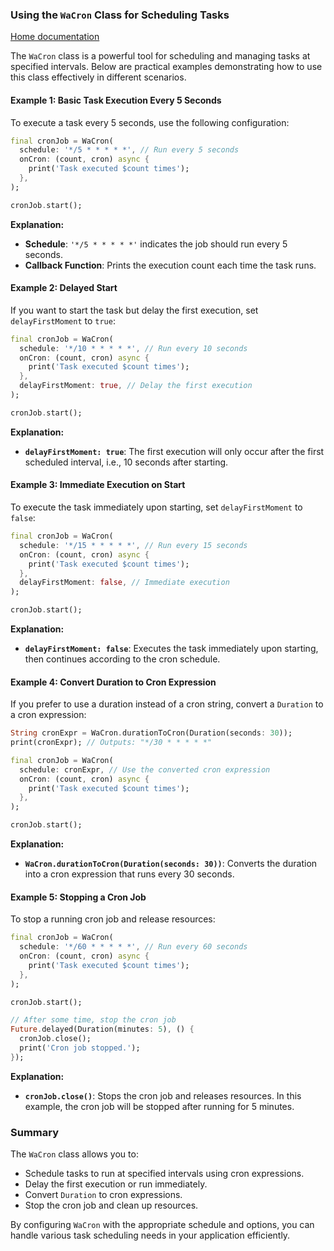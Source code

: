 ### Using the `WaCron` Class for Scheduling Tasks
[Home documentation](/doc/README.md)

The `WaCron` class is a powerful tool for scheduling and managing tasks at specified intervals. Below are practical examples demonstrating how to use this class effectively in different scenarios.

#### Example 1: Basic Task Execution Every 5 Seconds

To execute a task every 5 seconds, use the following configuration:

```dart
final cronJob = WaCron(
  schedule: '*/5 * * * * *', // Run every 5 seconds
  onCron: (count, cron) async {
    print('Task executed $count times');
  },
);

cronJob.start();
```

**Explanation:**
- **Schedule**: `'*/5 * * * * *'` indicates the job should run every 5 seconds.
- **Callback Function**: Prints the execution count each time the task runs.

#### Example 2: Delayed Start

If you want to start the task but delay the first execution, set `delayFirstMoment` to `true`:

```dart
final cronJob = WaCron(
  schedule: '*/10 * * * * *', // Run every 10 seconds
  onCron: (count, cron) async {
    print('Task executed $count times');
  },
  delayFirstMoment: true, // Delay the first execution
);

cronJob.start();
```

**Explanation:**
- **`delayFirstMoment: true`**: The first execution will only occur after the first scheduled interval, i.e., 10 seconds after starting.

#### Example 3: Immediate Execution on Start

To execute the task immediately upon starting, set `delayFirstMoment` to `false`:

```dart
final cronJob = WaCron(
  schedule: '*/15 * * * * *', // Run every 15 seconds
  onCron: (count, cron) async {
    print('Task executed $count times');
  },
  delayFirstMoment: false, // Immediate execution
);

cronJob.start();
```

**Explanation:**
- **`delayFirstMoment: false`**: Executes the task immediately upon starting, then continues according to the cron schedule.

#### Example 4: Convert Duration to Cron Expression

If you prefer to use a duration instead of a cron string, convert a `Duration` to a cron expression:

```dart
String cronExpr = WaCron.durationToCron(Duration(seconds: 30));
print(cronExpr); // Outputs: "*/30 * * * * *"

final cronJob = WaCron(
  schedule: cronExpr, // Use the converted cron expression
  onCron: (count, cron) async {
    print('Task executed $count times');
  },
);

cronJob.start();
```

**Explanation:**
- **`WaCron.durationToCron(Duration(seconds: 30))`**: Converts the duration into a cron expression that runs every 30 seconds.

#### Example 5: Stopping a Cron Job

To stop a running cron job and release resources:

```dart
final cronJob = WaCron(
  schedule: '*/60 * * * * *', // Run every 60 seconds
  onCron: (count, cron) async {
    print('Task executed $count times');
  },
);

cronJob.start();

// After some time, stop the cron job
Future.delayed(Duration(minutes: 5), () {
  cronJob.close();
  print('Cron job stopped.');
});
```

**Explanation:**
- **`cronJob.close()`**: Stops the cron job and releases resources. In this example, the cron job will be stopped after running for 5 minutes.

### Summary

The `WaCron` class allows you to:
- Schedule tasks to run at specified intervals using cron expressions.
- Delay the first execution or run immediately.
- Convert `Duration` to cron expressions.
- Stop the cron job and clean up resources.

By configuring `WaCron` with the appropriate schedule and options, you can handle various task scheduling needs in your application efficiently.